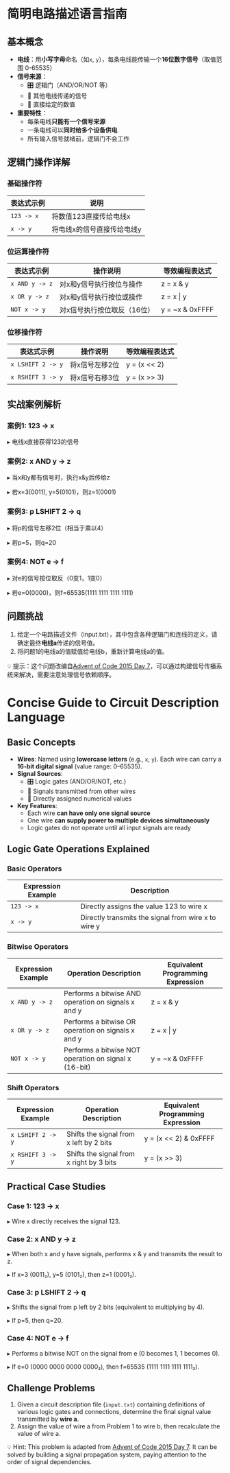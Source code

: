 # 简明电路描述语言指南

## 基本概念

- **电线**：用**小写字母**命名（如`x`, `y`），每条电线能传输一个**16位数字信号**（取值范围 0-65535）
- **信号来源**：
  - 🎛️ 逻辑门（AND/OR/NOT 等）
  - 📡 其他电线传递的信号
  - 🔢 直接给定的数值
- **重要特性**：
  - 每条电线**只能有一个信号来源**
  - 一条电线可以**同时给多个设备供电**
  - 所有输入信号就绪前，逻辑门不会工作

## 逻辑门操作详解

### 基础操作符

| 表达式示例      | 说明                                 |
| ----------------- | -------------------------------------- |
| `123 -> x`      | 将数值123直接传给电线x              |
| `x -> y`        | 将电线x的信号直接传给电线y          |

### 位运算操作符

| 表达式示例      | 操作说明                             | 等效编程表达式  |
| ----------------- | -------------------------------------- | ---------------- |
| `x AND y -> z`  | 对x和y信号执行按位与操作            | z = x & y      |
| `x OR y -> z`   | 对x和y信号执行按位或操作            | z = x \| y     |
| `NOT x -> y`    | 对x信号执行按位取反（16位）         | y = ~x & 0xFFFF |

### 位移操作符

| 表达式示例      | 操作说明                             | 等效编程表达式  |
|-----------------|--------------------------------------|----------------|
| `x LSHIFT 2 -> y` | 将x信号左移2位                      | y = (x << 2)   |
| `x RSHIFT 3 -> y` | 将x信号右移3位                      | y = (x >> 3)   |

## 实战案例解析

### 案例1: 123 -> x

▸ 电线x直接获得123的信号

### 案例2: x AND y -> z

▸ 当x和y都有信号时，执行x&y后传给z

▸ 若x=3(0011), y=5(0101)，则z=1(0001)

### 案例3: p LSHIFT 2 -> q

▸ 将p的信号左移2位（相当于乘以4）

▸ 若p=5，则q=20

### 案例4: NOT e -> f

▸ 对e的信号按位取反（0变1，1变0）

▸ 若e=0(0000)，则f=65535(1111 1111 1111 1111)

## 问题挑战

1. 给定一个电路描述文件（input.txt），其中包含各种逻辑门和连线的定义，请确定最终**电线a**传递的信号值。
2. 将问题1的电线a的值赋值给电线b，重新计算电线a的值。

💡 提示：这个问题改编自[Advent of Code 2015 Day 7](https://adventofcode.com/2015/day/7)，可以通过构建信号传播系统来解决，需要注意处理信号依赖顺序。


# Concise Guide to Circuit Description Language

## Basic Concepts

- **Wires**: Named using **lowercase letters** (e.g., `x`, `y`). Each wire can carry a **16-bit digital signal** (value range: 0–65535).
- **Signal Sources**:
  - 🎛️ Logic gates (AND/OR/NOT, etc.)
  - 📡 Signals transmitted from other wires
  - 🔢 Directly assigned numerical values
- **Key Features**:
  - Each wire **can have only one signal source**
  - One wire **can supply power to multiple devices simultaneously**
  - Logic gates do not operate until all input signals are ready

## Logic Gate Operations Explained

### Basic Operators

| Expression Example | Description                                  |
| ------------------ | -------------------------------------------- |
| `123 -> x`         | Directly assigns the value 123 to wire x     |
| `x -> y`           | Directly transmits the signal from wire x to wire y |

### Bitwise Operators

| Expression Example | Operation Description                        | Equivalent Programming Expression |
| ------------------ | -------------------------------------------- | --------------------------------- |
| `x AND y -> z`     | Performs a bitwise AND operation on signals x and y | z = x & y                         |
| `x OR y -> z`      | Performs a bitwise OR operation on signals x and y  | z = x \| y                        |
| `NOT x -> y`       | Performs a bitwise NOT operation on signal x (16-bit) | y = ~x & 0xFFFF                   |

### Shift Operators

| Expression Example | Operation Description                        | Equivalent Programming Expression |
|-------------------|---------------------------------------------|-----------------------------------|
| `x LSHIFT 2 -> y` | Shifts the signal from x left by 2 bits     | y = (x << 2) & 0xFFFF             |
| `x RSHIFT 3 -> y` | Shifts the signal from x right by 3 bits    | y = (x >> 3)                      |

## Practical Case Studies

### Case 1: 123 -> x

▸ Wire x directly receives the signal 123.

### Case 2: x AND y -> z

▸ When both x and y have signals, performs x & y and transmits the result to z.

▸ If x=3 (0011₂), y=5 (0101₂), then z=1 (0001₂).

### Case 3: p LSHIFT 2 -> q

▸ Shifts the signal from p left by 2 bits (equivalent to multiplying by 4).

▸ If p=5, then q=20.

### Case 4: NOT e -> f

▸ Performs a bitwise NOT on the signal from e (0 becomes 1, 1 becomes 0).

▸ If e=0 (0000 0000 0000 0000₂), then f=65535 (1111 1111 1111 1111₂).

## Challenge Problems

1. Given a circuit description file (`input.txt`) containing definitions of various logic gates and connections, determine the final signal value transmitted by **wire a**.
2. Assign the value of wire a from Problem 1 to wire b, then recalculate the value of wire a.

💡 Hint: This problem is adapted from [Advent of Code 2015 Day 7](https://adventofcode.com/2015/day/7). It can be solved by building a signal propagation system, paying attention to the order of signal dependencies.
